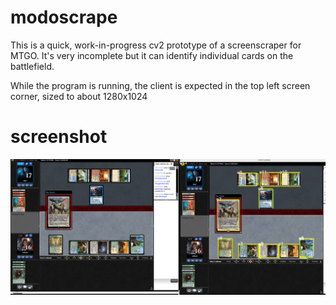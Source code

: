# modoscrape

This is a quick, work-in-progress cv2 prototype of a screenscraper for MTGO. It's very incomplete but it can identify individual cards on the battlefield.

While the program is running, the client is expected in the top left screen corner, sized to about 1280x1024

# screenshot
![live capture](https://raw.githubusercontent.com/rc9000/modoscrape/master/img/demo.PNG)